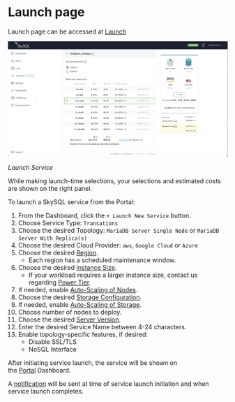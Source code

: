 # Launch page

Launch page can be accessed at [Launch](https://app.skysql.com/launch-service)

[![launch](launch.png)](launch.png)

*Launch Service*

While making launch-time selections, your selections and estimated costs are shown on the right panel.

To launch a SkySQL service from the Portal:

1. From the Dashboard, click the `+ Launch New Service` button.
2. Choose Service Type: `Transations`
3. Choose the desired Topology: `MariaDB Server Single Node` or `MariaDB Server With Replica(s)`
4. Choose the desired Cloud Provider: `aws`, `Google Cloud` or `Azure`
5. Choose the desired [Region](https://apidocs.skysql.com/#/Offering/get_provisioning_v1_regions).
    - Each region has a scheduled maintenance window.
6. Choose the desired [Instance Size](https://apidocs.skysql.com/#/Offering/get_provisioning_v1_sizes).
    - If your workload requires a larger instance size, contact us regarding [Power Tier](<../../Billing and Power Tier/>).
7. If needed, enable [Auto-Scaling of Nodes](<../../Autonomously scale Compute, Storage/>).
8. Choose the desired [Storage Configuration](https://apidocs.skysql.com/#/Offering/get_provisioning_v1_topologies__topology_name__storage_sizes).
9. If needed, enable [Auto-Scaling of Storage](<../../Autonomously scale Compute, Storage/>).
10. Choose number of nodes to deploy.
11. Choose the desired [Server Version](https://apidocs.skysql.com/#/Offering/get_provisioning_v1_versions).
12. Enter the desired Service Name between 4-24 characters.
13. Enable topology-specific features, if desired:
    - Disable SSL/TLS
    - NoSQL Interface

After initiating service launch, the service will be shown on the [Portal](https://app.skysql.com/dashboard) Dashboard.

A [notification](./Notifications.md) will be sent at time of service launch initiation and when service launch completes.
